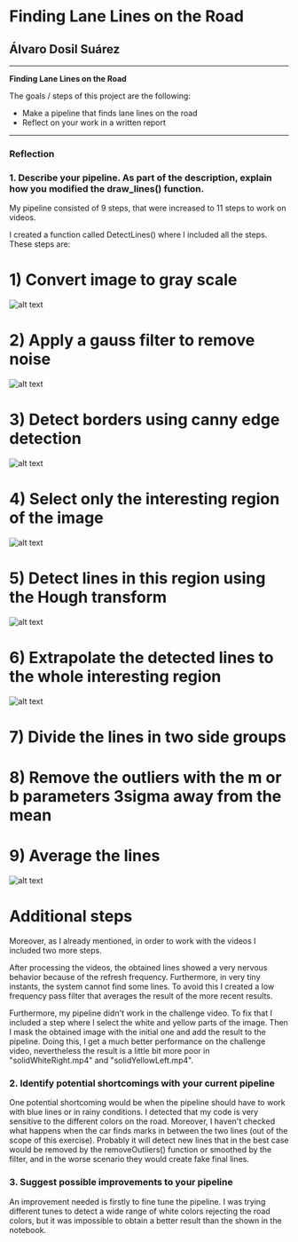 # **Finding Lane Lines on the Road** 

## Álvaro Dosil Suárez

---

**Finding Lane Lines on the Road**

The goals / steps of this project are the following:
* Make a pipeline that finds lane lines on the road
* Reflect on your work in a written report


[//]: # (Image References)

[image1]: ./test_images_output/step1.jpg "Grayscale"

[image2]: ./test_images_output/step2.jpg "Filtered"

[image3]: ./test_images_output/step3.jpg "Edges"

[image4]: ./test_images_output/step4.jpg "Interesting"

[image5]: ./test_images_output/step5.jpg "Detection"

[image6]: ./test_images_output/step6.jpg "Extrapolation"

[image7]: ./test_images_output/step9-result.jpg "Result"

---

### Reflection

### 1. Describe your pipeline. As part of the description, explain how you modified the draw_lines() function.

My pipeline consisted of 9 steps, that were increased to 11 steps to work on videos.

I created a function called DetectLines() where I included all the steps. These steps are:

# 1) Convert image to gray scale

![alt text][image1]

# 2) Apply a gauss filter to remove noise

![alt text][image2]

# 3) Detect borders using canny edge detection

![alt text][image3]

# 4) Select only the interesting region of the image

![alt text][image4]

# 5) Detect lines in this region using the Hough transform

![alt text][image5]

# 6) Extrapolate the detected lines to the whole interesting region

![alt text][image6]

# 7) Divide the lines in two side groups

# 8) Remove the outliers with the m or b parameters 3sigma away from the mean

# 9) Average the lines

![alt text][image7]


# Additional steps
Moreover, as I already mentioned, in order to work with the videos I included two more steps.

After processing the videos, the obtained lines showed a very nervous behavior because of the refresh frequency. Furthermore, in very tiny instants, the system cannot find some lines. To avoid this I created a low frequency pass filter that averages the result of the more recent results.

Furthermore, my pipeline didn't work in the challenge video. To fix that I included a step where I select the white and yellow parts of the image. Then I mask the obtained image with the initial one and add the result to the pipeline. Doing this, I get a much better performance on the challenge video, nevertheless the result is a little bit more poor in "solidWhiteRight.mp4" and "solidYellowLeft.mp4". 


### 2. Identify potential shortcomings with your current pipeline


One potential shortcoming would be when the pipeline should have to work with blue lines or in rainy conditions. I detected that my code is very sensitive to the different colors on the road.
Moreover, I haven't checked what happens when the car finds marks in between the two lines (out of the scope of this exercise). Probably it will detect new lines that in the best case would be removed by the removeOutliers() function or smoothed by the filter, and in the worse scenario they would create fake final lines.


### 3. Suggest possible improvements to your pipeline

An improvement needed is firstly to fine tune the pipeline. I was trying different tunes to detect a wide range of white colors rejecting the road colors, but it was impossible to obtain a better result than the shown in the notebook.
